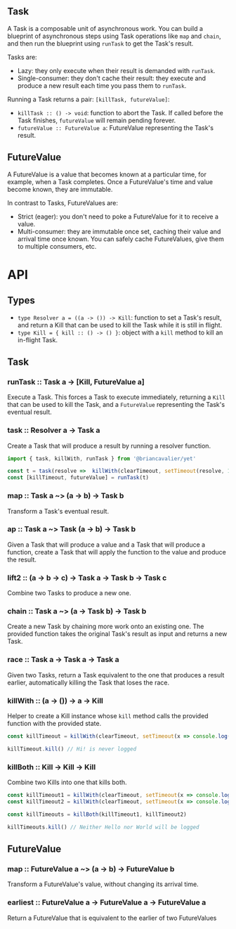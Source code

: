## Task

A Task is a composable unit of asynchronous work.  You can build a blueprint of asynchronous steps using Task operations like `map` and `chain`, and then run the blueprint using `runTask` to get the Task's result.

Tasks are:

- Lazy: they only execute when their result is demanded with `runTask`.
- Single-consumer: they don't cache their result: they execute and produce a new result each time you pass them to `runTask`.

Running a Task returns a pair: `[killTask, futureValue]`:

- `killTask :: () -> void`: function to abort the Task.  If called before the Task finishes, `futureValue` will remain pending forever.
- `futureValue :: FutureValue a`: FutureValue representing the Task's result.

## FutureValue

A FutureValue is a value that becomes known at a particular time, for example, when a Task completes.  Once a FutureValue's time and value become known, they are immutable.

In contrast to Tasks, FutureValues are:

- Strict (eager): you don't need to poke a FutureValue for it to receive a value.
- Multi-consumer: they are immutable once set, caching their value and arrival time once known.  You can safely cache FutureValues, give them to multiple consumers, etc.

# API

## Types

- `type Resolver a = ((a -> ()) -> Kill`: function to set a Task's result, and return a Kill that can be used to kill the Task while it is still in flight.
- `type Kill = { kill :: () -> () }`: object with a `kill` method to kill an in-flight Task.

## Task

### runTask :: Task a -> [Kill, FutureValue a]

Execute a Task.  This forces a Task to execute immediately, returning a `Kill` that can be used to kill the Task, and a `FutureValue` representing the Task's eventual result.

### task :: Resolver a -> Task a

Create a Task that will produce a result by running a resolver function.

```js
import { task, killWith, runTask } from '@briancavalier/yet'

const t = task(resolve =>  killWith(clearTimeout, setTimeout(resolve, 1000, 'hello world')))
const [killTimeout, futureValue] = runTask(t)
```

### map :: Task a ~> (a -> b) -> Task b

Transform a Task's eventual result.

### ap :: Task a ~> Task (a -> b) -> Task b

Given a Task that will produce a value and a Task that will produce a function, create a Task that will apply the function to the value and produce the result.

### lift2 :: (a -> b -> c) -> Task a -> Task b -> Task c

Combine two Tasks to produce a new one.

### chain :: Task a ~> (a -> Task b) -> Task b

Create a new Task by chaining more work onto an existing one.  The provided function takes the original Task's result as input and returns a new Task.

### race :: Task a -> Task a -> Task a

Given two Tasks, return a Task equivalent to the one that produces a result earlier, automatically killing the Task that loses the race.

### killWith :: (a -> ()) -> a -> Kill

Helper to create a Kill instance whose `kill` method calls the provided function with the provided state.

```js
const killTimeout = killWith(clearTimeout, setTimeout(x => console.log(x), 1000, 'Hi!'))

killTimeout.kill() // Hi! is never logged
```

### killBoth :: Kill -> Kill -> Kill

Combine two Kills into one that kills both.

```js
const killTimeout1 = killWith(clearTimeout, setTimeout(x => console.log(x), 1000, 'Hello'))
const killTimeout2 = killWith(clearTimeout, setTimeout(x => console.log(x), 2000, 'World'))

const killTimeouts = killBoth(killTimeout1, killTimeout2)

killTimeouts.kill() // Neither Hello nor World will be logged
```

## FutureValue

### map :: FutureValue a ~> (a -> b) -> FutureValue b

Transform a FutureValue's value, without changing its arrival time.

### earliest :: FutureValue a -> FutureValue a -> FutureValue a

Return a FutureValue that is equivalent to the earlier of two FutureValues
